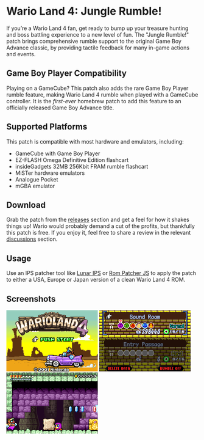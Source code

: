 # Wario Land 4: Jungle Rumble!

If you’re a Wario Land 4 fan, get ready to bump up your treasure hunting and boss battling experience to a new level of fun. The "Jungle Rumble!" patch brings comprehensive rumble support to the original Game Boy Advance classic, by providing tactile feedback for many in-game actions and events.

## Game Boy Player Compatibility

Playing on a GameCube? This patch also adds the rare Game Boy Player rumble feature, making Wario Land 4 rumble when played with a GameCube controller. It is the _first-ever_ homebrew patch to add this feature to an officially released Game Boy Advance title.

## Supported Platforms

This patch is compatible with most hardware and emulators, including:  

- GameCube with Game Boy Player
- EZ-FLASH Omega Definitive Edition flashcart
- insideGadgets 32MB 256Kbit FRAM rumble flashcart
- MiSTer hardware emulators
- Analogue Pocket
- mGBA emulator

## Download

Grab the patch from the [releases](https://github.com/djedditt/wl4-rumble/releases) section and get a feel for how it shakes things up! Wario would probably demand a cut of the profits, but thankfully this patch is free. If you enjoy it, feel free to share a review in the relevant [discussions](https://github.com/djedditt/wl4-rumble/discussions/categories/reviews) section.

## Usage
Use an IPS patcher tool like [Lunar IPS](https://fusoya.eludevisibility.org/lips/) or [Rom Patcher JS](https://www.marcrobledo.com/RomPatcher.js/) to apply the patch to either a USA, Europe or Japan version of a clean Wario Land 4 ROM.

## Screenshots

![](images/wl4-rumble_title.png) ![](images/wl4-rumble_menu.png) ![](images/wl4-rumble_game.png)
